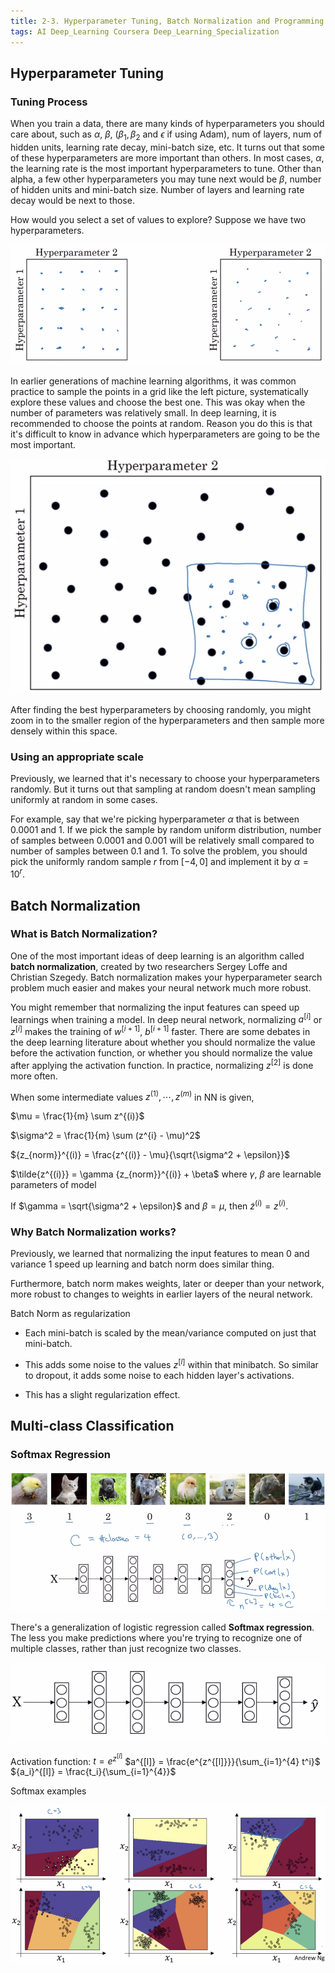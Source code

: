 ```yaml
---
title: 2-3. Hyperparameter Tuning, Batch Normalization and Programming Framework
tags: AI Deep_Learning Coursera Deep_Learning_Specialization
---
```


## Hyperparameter Tuning

### Tuning Process

When you train a data, there are many kinds of hyperparameters you should care about, such as $\alpha$, $\beta$, ($\beta_1,
\beta_2$ and $\epsilon$ if using Adam), num of layers, num of hidden units, learning rate decay, mini-batch size, etc. It turns
out that some of these hyperparameters are more important than others. In most cases, $\alpha$, the learning rate is the
most important hyperparameters to tune. Other than alpha, a few other hyperparameters you may tune next would be $\beta$,
number of hidden units and mini-batch size. Number of layers and learning rate decay would be next to those.

How would you select a set of values to explore? Suppose we have two hyperparameters.

![](https://raw.githubusercontent.com/evfox9/blog/master/deeplearning/dl2301.png)

In earlier generations of machine learning algorithms, it was common practice to sample the points in a grid like the left
picture, systematically explore these values and choose the best one. This was okay when the number of parameters was relatively
small. In deep learning, it is recommended to choose the points at random. Reason you do this is that it's difficult to know
in advance which hyperparameters are going to be the most important.

![](https://raw.githubusercontent.com/evfox9/blog/master/deeplearning/dl2302.png)

After finding the best hyperparameters by choosing randomly, you might zoom in to the smaller region of the hyperparameters
and then sample more densely within this space.

### Using an appropriate scale

Previously, we learned that it's necessary to choose your hyperparameters randomly. But it turns out that sampling at random
doesn't mean sampling uniformly at random in some cases.

For example, say that we're picking hyperparameter $\alpha$ that is between $0.0001$ and $1$. If we pick the sample by random
uniform distribution, number of samples between $0.0001$ and $0.001$ will be relatively small compared to number of samples
between $0.1$ and $1$. To solve the problem, you should pick the uniformly random sample $r$ from $[-4,0]$ and implement it
by $\alpha = 10^r$.

## Batch Normalization

### What is Batch Normalization?

One of the most important ideas of deep learning is an algorithm called **batch normalization**, created by two researchers
Sergey Loffe and Christian Szegedy. Batch normalization makes your hyperparameter search problem much easier and makes your
neural network much more robust.

You might remember that normalizing the input features can speed up learnings when training a model. In deep neural network,
normalizing $a^{[i]}$ or $z^{[i]}$ makes the training of $w^{[i+1]}$, $b^{[i+1]}$ faster. There are some debates in the deep learning
literature about whether you should normalize the value before the activation function, or whether you should normalize the
value after applying the activation function. In practice, normalizing $z^{[2]}$ is done more often.

When some intermediate values $z^{(1)}, \cdots , z^{(m)}$ in NN is given,

$\mu = \frac{1}{m} \sum z^{(i)}$

$\sigma^2 = \frac{1}{m} \sum (z^{i} - \mu)^2$

${z_{norm}}^{(i)} = \frac{z^{(i)} - \mu}{\sqrt{\sigma^2 + \epsilon}}$

$\tilde{z^{(i)}} = \gamma {z_{norm}}^{(i)} + \beta$ where $\gamma$, $\beta$ are learnable parameters of model

If $\gamma = \sqrt{\sigma^2 + \epsilon}$ and $\beta = \mu$, then $\tilde{z}^{(i)} = z^{(i)}$.

### Why Batch Normalization works?

Previously, we learned that normalizing the input features to mean $0$ and variance $1$ speed up learning and batch norm does similar thing.

Furthermore, batch norm makes weights, later or deeper than your network, more robust to changes to weights in earlier layers of the neural network.

Batch Norm as regularization

- Each mini-batch is scaled by the mean/variance computed on just that mini-batch.

- This adds some noise to the values $z^{[l]}$ within that minibatch. So similar to dropout, it adds some noise to each hidden layer's activations.

- This has a slight regularization effect.

## Multi-class Classification

### Softmax Regression

![](https://raw.githubusercontent.com/evfox9/blog/master/deeplearning/dl2303.png)

There's a generalization of logistic regression called **Softmax regression**. The less you make predictions where you're
trying to recognize one of multiple classes, rather than just recognize two classes.

![](https://raw.githubusercontent.com/evfox9/blog/master/deeplearning/dl2304.png)

Activation function: $t = e^{z^{[l]}}$ $a^{[l]} = \frac{e^{z^{[l]}}}{\sum_{i=1}^{4} t^i}$ ${a_i}^{[l]} = \frac{t_i}{\sum_{i=1}^{4}}$

Softmax examples

![](https://raw.githubusercontent.com/evfox9/blog/master/deeplearning/dl2305.png)
